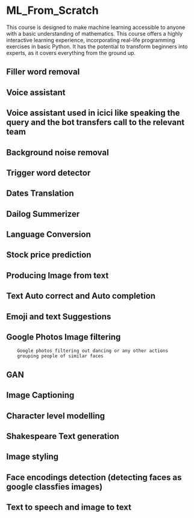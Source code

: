 # ML_From_Scratch
This course is designed to make machine learning accessible to anyone with a basic understanding of mathematics. This course offers a highly interactive learning experience, incorporating real-life programming exercises in basic Python. It has the potential to transform beginners into experts, as it covers everything from the ground up.

## Filler word removal

## Voice assistant 

## Voice assistant used in icici like speaking the query and the bot transfers call to the relevant team

## Background noise removal

## Trigger word detector

## Dates Translation

## Dailog Summerizer

## Language Conversion

## Stock price prediction

## Producing Image from text

## Text Auto correct and Auto completion

## Emoji and text Suggestions

## Google Photos Image filtering 
        Google photos filtering out dancing or any other actions 
        grouping people of similar faces

## GAN

## Image Captioning

## Character level modelling

## Shakespeare Text generation

## Image styling 

## Face encodings detection  (detecting faces as google classfies images)

## Text to speech and image to text

